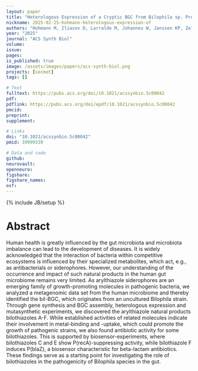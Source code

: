 ```yaml
---
layout: paper
title: "Heterologous Expression of a Cryptic BGC from Bilophila sp. Provides Access to a Novel Family of Antibacterial Thiazoles"
nickname: 2025-02-25-hohmann-heterologous-expression-of
authors: "Hohmann M, Iliasov D, Larralde M, Johannes W, Janssen KP, Zeller G, Mascher T, Gulder TAM"
year: "2025"
journal: "ACS Synth Biol"
volume: 
issue: 
pages: 
is_published: true
image: /assets/images/papers/acs-synth-biol.png
projects: [secmet]
tags: []

# Text
fulltext: https://pubs.acs.org/doi/10.1021/acssynbio.5c00042
pdf:
pdflink: https://pubs.acs.org/doi/epdf/10.1021/acssynbio.5c00042
pmcid: 
preprint: 
supplement:

# Links
doi: "10.1021/acssynbio.5c00042"
pmid: 39999339

# Data and code
github:
neurovault:
openneuro:
figshare:
figshare_names:
osf:
---
```

{% include JB/setup %}

# Abstract

Human health is greatly influenced by the gut microbiota and microbiota imbalance can lead to the development of diseases. It is widely acknowledged that the interaction of bacteria within competitive ecosystems is influenced by their specialized metabolites, which act, e.g., as antibacterials or siderophores. However, our understanding of the occurrence and impact of such natural products in the human gut microbiome remains very limited. As arylthiazole siderophores are an emerging family of growth-promoting molecules in pathogenic bacteria, we analyzed a metagenomic data set from the human microbiome and thereby identified the bil-BGC, which originates from an uncultured Bilophila strain. Through gene synthesis and BGC assembly, heterologous expression and mutasynthetic experiments, we discovered the arylthiazole natural products bilothiazoles A-F. While established activities of related molecules indicate their involvement in metal-binding and -uptake, which could promote the growth of pathogenic strains, we also found antibiotic activity for some bilothiazoles. This is supported by biosensor-experiments, where bilothiazoles C and E show P(recA)-suppressing activity, while bilothiazole F induces P(blaZ), a biosensor characteristic for beta-lactam antibiotics. These findings serve as a starting point for investigating the role of bilothiazoles in the pathogenicity of Bilophila species in the gut.
